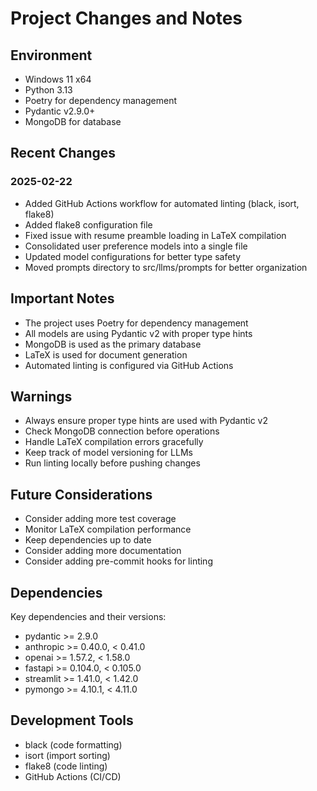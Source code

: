 # Project Changes and Notes

## Environment
- Windows 11 x64
- Python 3.13
- Poetry for dependency management
- Pydantic v2.9.0+
- MongoDB for database

## Recent Changes

### 2025-02-22
- Added GitHub Actions workflow for automated linting (black, isort, flake8)
- Added flake8 configuration file
- Fixed issue with resume preamble loading in LaTeX compilation
- Consolidated user preference models into a single file
- Updated model configurations for better type safety
- Moved prompts directory to src/llms/prompts for better organization

## Important Notes
- The project uses Poetry for dependency management
- All models are using Pydantic v2 with proper type hints
- MongoDB is used as the primary database
- LaTeX is used for document generation
- Automated linting is configured via GitHub Actions

## Warnings
- Always ensure proper type hints are used with Pydantic v2
- Check MongoDB connection before operations
- Handle LaTeX compilation errors gracefully
- Keep track of model versioning for LLMs
- Run linting locally before pushing changes

## Future Considerations
- Consider adding more test coverage
- Monitor LaTeX compilation performance
- Keep dependencies up to date
- Consider adding more documentation
- Consider adding pre-commit hooks for linting

## Dependencies
Key dependencies and their versions:
- pydantic >= 2.9.0
- anthropic >= 0.40.0, < 0.41.0
- openai >= 1.57.2, < 1.58.0
- fastapi >= 0.104.0, < 0.105.0
- streamlit >= 1.41.0, < 1.42.0
- pymongo >= 4.10.1, < 4.11.0

## Development Tools
- black (code formatting)
- isort (import sorting)
- flake8 (code linting)
- GitHub Actions (CI/CD) 